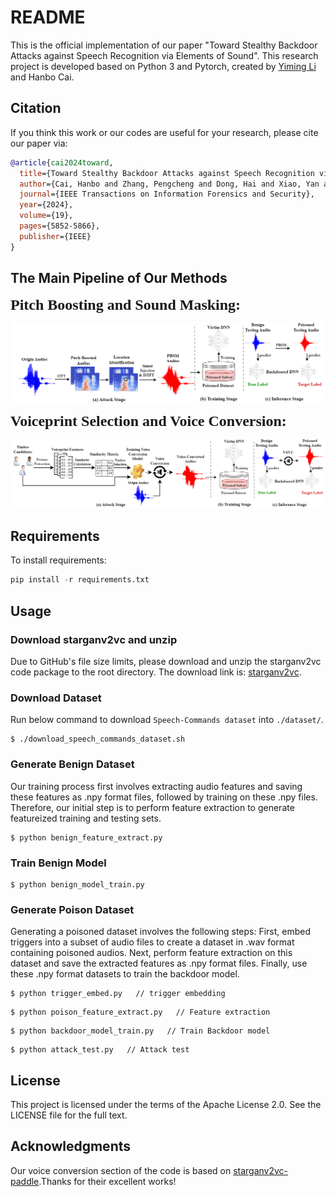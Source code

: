 # README
This is the official implementation of our paper "Toward Stealthy Backdoor Attacks against Speech Recognition via Elements of Sound". This research project is developed based on Python 3 and Pytorch, created by [Yiming Li](http://liyiming.tech/) and Hanbo Cai.

## Citation

If you think this work or our codes are useful for your research, please cite our paper via:

```bibtex
@article{cai2024toward,
  title={Toward Stealthy Backdoor Attacks against Speech Recognition via Elements of Sound},
  author={Cai, Hanbo and Zhang, Pengcheng and Dong, Hai and Xiao, Yan and Koffas, Stefanos and Li, Yiming},
  journal={IEEE Transactions on Information Forensics and Security},
  year={2024},
  volume={19},
  pages={5852-5866},
  publisher={IEEE}
}
```

## The Main Pipeline of Our Methods

<font size=5 face="Times New Roman">**Pitch Boosting and Sound Masking:**</font>


![pipeline](./images/PBSM-Pipeline.png)

<font size=5 face="Times New Roman">**Voiceprint Selection and Voice Conversion:**</font>

![pipeline](./images/VSVC-Pipeline.png)


## Requirements

To install requirements:

```python
pip install -r requirements.txt
```

## Usage

### Download starganv2vc and unzip
Due to GitHub's file size limits, please download and unzip the starganv2vc code package to the root directory. The download link is: [starganv2vc](https://drive.google.com/file/d/14Xo7zJavEoCdO_ZefZGuyEXnWawGvX0Y/view?usp=sharing).


### Download Dataset
Run below command to download `Speech-Commands dataset` into `./dataset/`.

```
$ ./download_speech_commands_dataset.sh
```

### Generate Benign Dataset
Our training process first involves extracting audio features and saving these features as .npy format files, followed by training on these .npy files. Therefore, our initial step is to perform feature extraction to generate featureized training and testing sets.

```
$ python benign_feature_extract.py
```

### Train Benign Model

```
$ python benign_model_train.py
```

### Generate Poison Dataset

Generating a poisoned dataset involves the following steps: First, embed triggers into a subset of audio files to create a dataset in .wav format containing poisoned audios. Next, perform feature extraction on this dataset and save the extracted features as .npy format files. Finally, use these .npy format datasets to train the backdoor model.

```
$ python trigger_embed.py   // trigger embedding
```


```
$ python poison_feature_extract.py   // Feature extraction
```


```
$ python backdoor_model_train.py   // Train Backdoor model
```


```
$ python attack_test.py   // Attack test
```

## License 

This project is licensed under the terms of the Apache License 2.0. See the LICENSE file for the full text.

## Acknowledgments
Our voice conversion section of the code is based on [starganv2vc-paddle](https://github.com/HighCWu/starganv2vc-paddle).Thanks for their excellent works!
